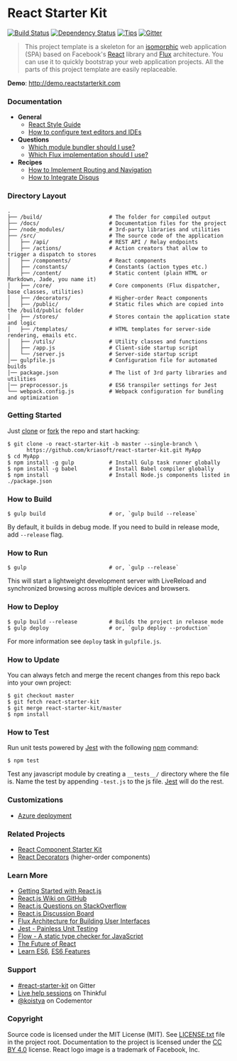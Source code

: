 # React Starter Kit

[![Build Status](http://img.shields.io/travis/kriasoft/react-starter-kit/master.svg?style=flat-square)](http://travis-ci.org/kriasoft/react-starter-kit)
[![Dependency Status](https://david-dm.org/kriasoft/react-starter-kit.svg?style=flat-square)](https://david-dm.org/kriasoft/react-starter-kit)
[![Tips](http://img.shields.io/gratipay/koistya.svg?style=flat-square)](https://gratipay.com/koistya)
[![Gitter](http://img.shields.io/badge/chat_room-%23react--starter--kit-blue.svg?style=flat-square)](https://gitter.im/kriasoft/react-starter-kit)

> This project template is a skeleton for an [isomorphic](http://nerds.airbnb.com/isomorphic-javascript-future-web-apps/)
> web application (SPA) based on Facebook's [React](https://facebook.github.io/react/)
> library and [Flux](http://facebook.github.io/flux/) architecture. You can use
> it to quickly bootstrap your web application projects. All the parts of this
> project template are easily replaceable.

**Demo**: http://demo.reactstarterkit.com

### Documentation

 * **General**
   - [React Style Guide](./docs/react-style-guide.md)
   - [How to configure text editors and IDEs](./docs/how-to-configure-text-editors.md)
 * **Questions**
   - [Which module bundler should I use?](https://github.com/kriasoft/react-starter-kit/issues/3)
   - [Which Flux implementation should I use?](https://github.com/kriasoft/react-starter-kit/issues/22)
 * **Recipes**
   - [How to Implement Routing and Navigation](./docs/recipes/how-to-implement-routing.md)
   - [How to Integrate Disqus](./docs/recipes/how-to-integrate-disqus.md)

### Directory Layout

```
.
├── /build/                     # The folder for compiled output
├── /docs/                      # Documentation files for the project
├── /node_modules/              # 3rd-party libraries and utilities
├── /src/                       # The source code of the application
│   ├── /api/                   # REST API / Relay endpoints
│   ├── /actions/               # Action creators that allow to trigger a dispatch to stores
│   ├── /components/            # React components
│   ├── /constants/             # Constants (action types etc.)
│   ├── /content/               # Static content (plain HTML or Markdown, Jade, you name it)
│   ├── /core/                  # Core components (Flux dispatcher, base classes, utilities)
│   ├── /decorators/            # Higher-order React components
│   ├── /public/                # Static files which are copied into the /build/public folder
│   ├── /stores/                # Stores contain the application state and logic
│   ├── /templates/             # HTML templates for server-side rendering, emails etc.
│   ├── /utils/                 # Utility classes and functions
│   ├── /app.js                 # Client-side startup script
│   └── /server.js              # Server-side startup script
│── gulpfile.js                 # Configuration file for automated builds
│── package.json                # The list of 3rd party libraries and utilities
│── preprocessor.js             # ES6 transpiler settings for Jest
└── webpack.config.js           # Webpack configuration for bundling and optimization
```

### Getting Started

Just [clone](github-windows://openRepo/https://github.com/kriasoft/react-starter-kit) or
[fork](https://github.com/kriasoft/react-starter-kit/fork) the repo and start hacking:

```shell
$ git clone -o react-starter-kit -b master --single-branch \
      https://github.com/kriasoft/react-starter-kit.git MyApp
$ cd MyApp
$ npm install -g gulp           # Install Gulp task runner globally
$ npm install -g babel          # Install Babel compiler globally
$ npm install                   # Install Node.js components listed in ./package.json
```

### How to Build

```shell
$ gulp build                    # or, `gulp build --release`
```

By default, it builds in debug mode. If you need to build in release mode, add
`--release` flag.

### How to Run

```shell
$ gulp                          # or, `gulp --release`
```

This will start a lightweight development server with LiveReload and
synchronized browsing across multiple devices and browsers.

### How to Deploy

```shell
$ gulp build --release          # Builds the project in release mode
$ gulp deploy                   # or, `gulp deploy --production`
```

For more information see `deploy` task in `gulpfile.js`.

### How to Update

You can always fetch and merge the recent changes from this repo back into
your own project:

```shell
$ git checkout master
$ git fetch react-starter-kit
$ git merge react-starter-kit/master
$ npm install
```

### How to Test

Run unit tests powered by [Jest](https://facebook.github.io/jest/) with the following
[npm](https://www.npmjs.org/doc/misc/npm-scripts.html) command:

```shell
$ npm test
```

Test any javascript module by creating a `__tests__/` directory where
the file is. Name the test by appending `-test.js` to the js file.
[Jest](https://facebook.github.io/jest/) will do the rest.

### Customizations

 * [Azure deployment](https://github.com/kriasoft/react-starter-kit/pull/106)

### Related Projects

 * [React Component Starter Kit](https://github.com/kriasoft/react-component-starter)
 * [React Decorators](https://github.com/kriasoft/react-decorators) (higher-order components)

### Learn More

 * [Getting Started with React.js](http://facebook.github.io/react/)
 * [React.js Wiki on GitHub](https://github.com/facebook/react/wiki)
 * [React.js Questions on StackOverflow](http://stackoverflow.com/questions/tagged/reactjs)
 * [React.js Discussion Board](https://discuss.reactjs.org/)
 * [Flux Architecture for Building User Interfaces](http://facebook.github.io/flux/)
 * [Jest - Painless Unit Testing](http://facebook.github.io/jest/)
 * [Flow - A static type checker for JavaScript](http://flowtype.org/)
 * [The Future of React](https://github.com/reactjs/react-future)
 * [Learn ES6](https://babeljs.io/docs/learn-es6/), [ES6 Features](https://github.com/lukehoban/es6features#readme)

### Support

 * [#react-starter-kit](https://gitter.im/kriasoft/react-starter-kit) on Gitter
 * [Live help sessions](http://start.thinkful.com/react/?utm_source=github&utm_medium=badge&utm_campaign=react-starter-kit) on Thinkful
 * [@koistya](https://www.codementor.io/koistya) on Codementor

### Copyright

Source code is licensed under the MIT License (MIT). See [LICENSE.txt](./LICENSE.txt)
file in the project root. Documentation to the project is licensed under the
[CC BY 4.0](http://creativecommons.org/licenses/by/4.0/) license. React logo
image is a trademark of Facebook, Inc.
